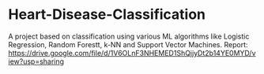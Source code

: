 # Heart-Disease-Classification
A project based on classification using various ML algorithms like Logistic Regression, Random Forestt, k-NN and Support Vector Machines.
Report: https://drive.google.com/file/d/1V6OLnF3NHEMED1ShQjjyDt2b14YE0MYD/view?usp=sharing 
